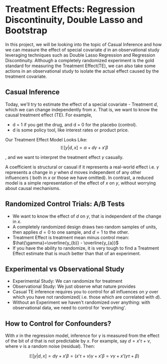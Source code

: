 # Treatment Effects: Regression Discontinuity, Double Lasso and Bootstrap

In this project, we will be looking into the topic of Casual Inference and how we can measure the effect of special covariate $d$ in an observational study leveraging techniques such as Double Lasso Regression and Regression Discontinuity. Although a completely randomized experiment is the gold standard for measuring the Treatment Effect(TE), we can also take some actions in an observational study to isolate the actual effect caused by the treatment covariate.

## Casual Inference

Today, we'll try to estimate the effect of a special covariate - Treatment $d$, which we can change independently from $x$. That is, we want to know the causal treatment effect (TE). For example,
* d = 1 if you get the drug, and d = 0 for the placebo (control).
* d is some policy tool, like interest rates or product price.

Our Treatment Effect Model Looks Like: 
$$\mathbb{E}[y|d,x]= \alpha + d\gamma + x'\beta $$

, and we want to interpret the treatment effect $\gamma$ casually. 

A coefficient is structural or casual if it represents a real-world effect i.e. $\gamma$ represents a change in $y$ when $d$ moves independent of any other influencers ( both in $x$ or those we have omitted). In contrast, a reduced model is a simple representation of the effect of $x$ on $y$, without worrying about causal mechanisms. 

## Randomized Control Trials: A/B Tests

* We want to know the effect of $d$ on $y$, that is independent of the change in $x$.
* A completely randomized design draws two random samples of units, then applies $d=0$ to one sample, and $d=1$ to the other.
* Treatment Effect is treatment mean minus control mean: $\hat{\gamma}=\overline{y_{b}} - \overline{y_{a}}$
* If you have the ability to randomize, it is very tough to find a Treatment Effect estimate that is much better than that of an experiment.

## Experimental vs Observational Study 

* Experimental Study: We can randomize for treatment
* Observational Study: We just observe what nature provides
* Casual TE inference requires you to control for all influences on $y$ over which you have not randomized( i.e. those which are correlated with $d$).
* Without an Experiment we haven't randomized over anything: with observational data, we need to control for 'everything'.

## How to Control for Confounders?

With $x$ in the regression model, inference for $\gamma$ is measured from the effect of the bit of $d$ that is not predictable by $x$. For example, say $d = x'\tau + \nu$, where $\nu$ is a random noise (residual). Then: 

$$ \mathbb{E}[y|d,x] = d\gamma + x'\beta = (x'\tau + \nu) \gamma + x'\beta = \nu\gamma + x'(\gamma \tau + \beta) $$

